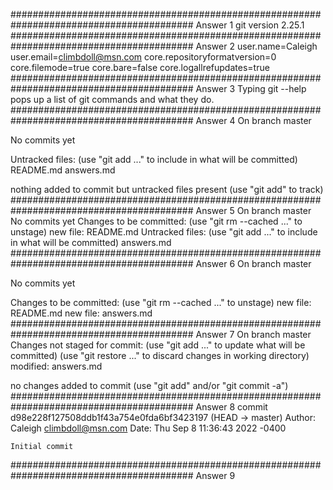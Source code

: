 #########################################################################################
Answer 1
git version 2.25.1
#########################################################################################
Answer 2
user.name=Caleigh
user.email=climbdoll@msn.com
core.repositoryformatversion=0
core.filemode=true
core.bare=false
core.logallrefupdates=true
#########################################################################################
Answer 3
Typing git --help pops up a list of git commands and what they do. 
#########################################################################################
Answer 4
On branch master

No commits yet

Untracked files:
  (use "git add <file>..." to include in what will be committed)
        README.md
        answers.md

nothing added to commit but untracked files present (use "git add" to track)
#########################################################################################
Answer 5
On branch master                                                                                                                                                                                    No commits yet                                                                                                                                                                                      Changes to be committed:                                                                            (use "git rm --cached <file>..." to unstage)                                                            new file:   README.md                                                                                                                                                                       Untracked files:                                                                                    (use "git add <file>..." to include in what will be committed)                                          answers.md                                                                                
#########################################################################################
Answer 6
On branch master

No commits yet

Changes to be committed:
  (use "git rm --cached <file>..." to unstage)
        new file:   README.md
        new file:   answers.md
#########################################################################################
Answer 7
On branch master
Changes not staged for commit:
  (use "git add <file>..." to update what will be committed)
  (use "git restore <file>..." to discard changes in working directory)
        modified:   answers.md

no changes added to commit (use "git add" and/or "git commit -a")
#########################################################################################
Answer 8
commit d98e228f127508ddb1f43a754e0fda6bf3423197 (HEAD -> master)
Author: Caleigh <climbdoll@msn.com>
Date:   Thu Sep 8 11:36:43 2022 -0400

    Initial commit
#########################################################################################
Answer 9








